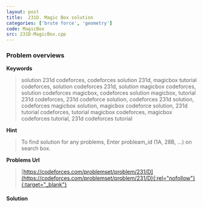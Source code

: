 ```yaml
---
layout: post
title:  231D. Magic Box solution
categories: ['brute force', 'geometry']
code: MagicBox
src: 231D-MagicBox.cpp
---
```

### **Problem overviews**

**Keywords**
> solution 231d codeforces, codeforces solution 231d, magicbox tutorial codeforces, solution codeforces 231d, solution magicbox codeforces, solution codeforces magicbox, codeforces solution magicbox, tutorial 231d codeforces, 231d codeforce solution, codeforces 231d solution, codeforces magicbox solution, magicbox codeforce solution, 231d tutorial codeforces, tutorial magicbox codeforces, magicbox codeforces tutorial, 231d codeforces tutorial

**Hint**
> To find solution for any problems, Enter probleam_id (1A, 28B, ...) on search box. 

**Problems Url**
> [https://codeforces.com/problemset/problem/231/D](https://codeforces.com/problemset/problem/231/D){:rel="nofollow"}{:target="_blank"}

#### **Solution**




